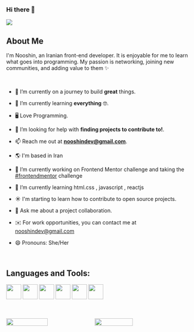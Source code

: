 ### Hi there 👋 <br />


<img  src="https://i.postimg.cc/5y2y25Ny/Untitled-1594-400-px-2.png">



<br/>



About Me
-------------------
<p>
  
I'm Nooshin, an Iranian front-end developer. It is enjoyable for me to learn what goes into programming. My passion is networking, joining new communities, and adding value to them ✨

<div>
<br>

 

- 🔭 I’m currently on a journey to build **great** things.

- 🌱 I’m currently learning **everything** 🤓.
	
- 🖥 Love Programming.

- 🤝 I’m looking for help with **finding projects to contribute to!**.

- 📫 Reach me out at **nooshindev@gmail.com**.

- 🌎 I'm based in Iran
- 🔭 I’m currently working on Frontend Mentor challenge and taking the [#frontendmentor](https://www.frontendmentor.io) challenge
- 🌱 I’m currently learning html.css , javascript , reactjs
- ☀️ I'm starting to learn how to contribute to open source projects.
- 💬 Ask me about a project collaboration.
- ✉️ For work opportunities, you can contact me at [nooshindev@gmail.com](mailto:nooshindev@gmail.com)
- 😄 Pronouns: She/Her

<br />





  
</p>
	
	

  </p>



## Languages and Tools:
<a href="https://code.visualstudio.com/"> <img src="https://svgshare.com/i/gTp.svg" width="40px" ></a>
<a href="https://html.com/"> <img src="https://svgshare.com/i/gW4.svg" width="40px" ></a>
<a href="https://css-tricks.com/"> <img src="https://svgshare.com/i/gVd.svg" width="40px" ></a>
<a href="https://www.javascript.com/"> <img src="https://svgshare.com/i/gWF.svg" width="40px" ></a>
<a href="https://getbootstrap.com/"> <img src="https://svgshare.com/i/gVe.svg" width="40px" ></a>
<a href="https://github.com"> <img src="https://svgshare.com/i/gVT.svg" width="40px" ></a>



<br>
</br>


<div  style="display: flex; flex-direction: row;>
  <a href="https://github.com/itsnooshin">
    <img width="47%" height="auto" src="https://github-readme-stats-eight-theta.vercel.app/api?username=itsnooshin&show_icons=true&theme=radical&include_all_commits=true&count_private=true"/>
    <img width="45%" height="auto" src="https://github-readme-stats-eight-theta.vercel.app/api/top-langs/?username=itsnooshin&layout=compact&langs_count=8&theme=radical"/>
  </a>
</p>


